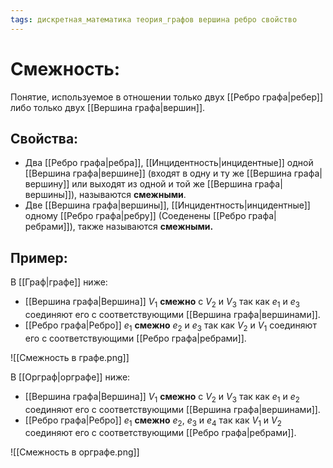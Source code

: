 ```yaml
---
tags: дискретная_математика теория_графов вершина ребро свойство
---
```

# Смежность:
Понятие, используемое в отношении только двух [[Ребро графа|ребер]] либо только двух [[Вершина графа|вершин]].
## Свойства:
* Два [[Ребро графа|ребра]], [[Инцидентность|инцидентные]] одной [[Вершина графа|вершине]] (входят в одну и ту же [[Вершина графа|вершину]] или выходят из одной и той же [[Вершина графа|вершины]]), называются **смежными**.
* Две [[Вершина графа|вершины]], [[Инцидентность|инцидентные]] одному [[Ребро графа|ребру]] (Соеденены [[Ребро графа|ребрами]]), также называются **смежными.**
## Пример:
В [[Граф|графе]] ниже:
* [[Вершина графа|Вершина]] $V_1$ **смежно** с $V_2$ и $V_3$ так как $e_1$ и $e_3$ соединяют его с соответствующими [[Вершина графа|вершинами]].
* [[Ребро графа|Ребро]] $e_1$ **смежно** $e_2$ и $e_3$ так как $V_2$ и $V_1$ соединяют его с соответствующими [[Ребро графа|ребрами]].

![[Смежность в графе.png]]

В [[Орграф|орграфе]] ниже:
* [[Вершина графа|Вершина]] $V_1$ **смежно** с $V_2$ и $V_3$ так как $e_1$ и $e_2$ соединяют его с соответствующими [[Вершина графа|вершинами]].
* [[Ребро графа|Ребро]] $e_1$ **смежно** $e_2$, $e_3$ и $e_4$ так как $V_1$ и $V_2$ соединяют его с соответствующими [[Ребро графа|ребрами]].

![[Смежность в орграфе.png]]